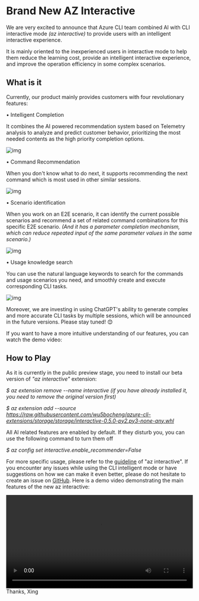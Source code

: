 # Brand New AZ Interactive
We are very excited to announce that Azure CLI team combined AI with CLI interactive mode *(az interactive)* to provide users with an intelligent interactive experience.

It is mainly oriented to the inexperienced users in interactive mode to help them reduce the learning cost, provide an intelligent interactive experience, and improve the operation efficiency in some complex scenarios.


## What is it

Currently, our product mainly provides customers with four revolutionary features:

• Intelligent Completion

It combines the AI powered recommendation system based on Telemetry analysis to analyze and predict customer behavior, prioritizing the most needed contents as the high priority completion options.

![img](https://raw.githubusercontent.com/wu5bocheng/cli-recommendation/add-chatgpt-service/Images/001.gif)

• Command Recommendation

When you don't know what to do next, it supports recommending the next command which is most used in other similar sessions.

![img](https://raw.githubusercontent.com/wu5bocheng/cli-recommendation/add-chatgpt-service/Images/002.gif)

• Scenario identification

When you work on an E2E scenario, it can identify the current possible scenarios and recommend a set of related command combinations for this specific E2E scenario. *(And it has a parameter completion mechanism, which can reduce repeated input of the same parameter values in the same scenario.)*

![img](https://raw.githubusercontent.com/wu5bocheng/cli-recommendation/add-chatgpt-service/Images/003.gif)

• Usage knowledge search

You can use the natural language keywords to search for the commands and usage scenarios you need, and smoothly create and execute corresponding CLI tasks.

![img](https://raw.githubusercontent.com/wu5bocheng/cli-recommendation/add-chatgpt-service/Images/004.gif)

 

Moreover, we are investing in using ChatGPT's ability to generate complex and more accurate CLI tasks by multiple sessions, which will be announced in the future versions. Please stay tuned! 😊

If you want to have a more intuitive understanding of our features, you can watch the demo video: 

## How to Play

As it is currently in the public preview stage, you need to install our beta version of *"az interactive"* extension:

*$ az extension remove --name interactive* *(if you have already installed it, you need to remove the original version first)*

*$ az extension add --source https://raw.githubusercontent.com/wu5bocheng/azure-cli-extensions/storage/storage/interactive-0.5.0-py2.py3-none-any.whl*

 

All AI related features are enabled by default. If they disturb you, you can use the following command to turn them off

*$ az config set interactive.enable_recommender=False*

For more specific usage, please refer to the [guideline](https://nam06.safelinks.protection.outlook.com/?url=https%3A%2F%2Fgithub.com%2Fwu5bocheng%2Fazure-cli-extensions%2Fedit%2Finteractive-main%2Fsrc%2Finteractive%2FREADME.md%3Fpr%3D%2FAzure%2Fazure-cli-extensions%2Fpull%2F5950&data=05|01|v-bochengwu%40microsoft.com|d775dafe0df9495af94408db5dd3dcf5|72f988bf86f141af91ab2d7cd011db47|1|0|638206936809495429|Unknown|TWFpbGZsb3d8eyJWIjoiMC4wLjAwMDAiLCJQIjoiV2luMzIiLCJBTiI6Ik1haWwiLCJXVCI6Mn0%3D|3000|||&sdata=n9UHAntocBl8Ye02YmLemQV3ET04VmxMZipBG4HHxcI%3D&reserved=0) of "az interactive".
If you encounter any issues while using the CLI intelligent mode or have suggestions on how we can make it even better, please do not hesitate to create an issue on [GitHub](https://nam06.safelinks.protection.outlook.com/?url=https%3A%2F%2Fgithub.com%2FAzure%2Fazure-cli%2Fissues%2F&data=05|01|v-bochengwu%40microsoft.com|d775dafe0df9495af94408db5dd3dcf5|72f988bf86f141af91ab2d7cd011db47|1|0|638206936809495429|Unknown|TWFpbGZsb3d8eyJWIjoiMC4wLjAwMDAiLCJQIjoiV2luMzIiLCJBTiI6Ik1haWwiLCJXVCI6Mn0%3D|3000|||&sdata=w2ty4LVImOBo3n%2FGFuczQIGhopOJ00vZLLJJTfkA%2BjE%3D&reserved=0).
Here is a demo video demonstrating the main features of the new az interactive:
<div class="video-container">
    <video width="100%" controls autoplay fullscreen>
        <source src="https://raw.githubusercontent.com/wu5bocheng/cli-recommendation/add-chatgpt-service/Videos/intelligent_az_interactive.mp4" type="video/mp4">
        Your browser does not support the video tag.
    </video>
</div>
Thanks,
Xing